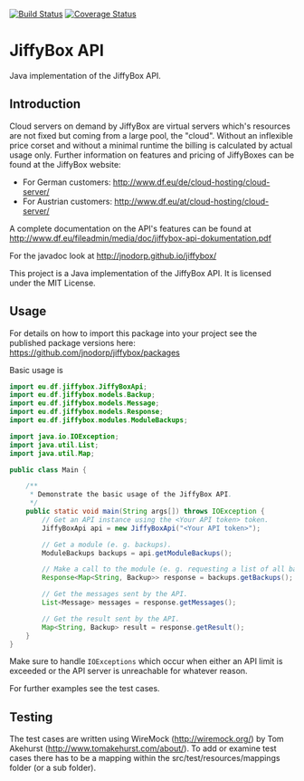 [![Build Status](https://travis-ci.org/jnodorp/jiffybox.svg?branch=master)](https://travis-ci.org/jnodorp/jiffybox)
[![Coverage Status](https://coveralls.io/repos/jnodorp/jiffybox/badge.svg?branch=master&service=github)](https://coveralls.io/github/jnodorp/jiffybox?branch=master)

# JiffyBox API
Java implementation of the JiffyBox API.

## Introduction
Cloud servers on demand by JiffyBox are virtual servers which's resources are not fixed but coming from a large pool, the "cloud". Without an inflexible price corset and without a minimal runtime the billing is calculated by actual usage only. Further information on features and pricing of JiffyBoxes can be found at the JiffyBox website:

- For German customers: http://www.df.eu/de/cloud-hosting/cloud-server/
- For Austrian customers: http://www.df.eu/at/cloud-hosting/cloud-server/

A complete documentation on the API's features can be found at http://www.df.eu/fileadmin/media/doc/jiffybox-api-dokumentation.pdf

For the javadoc look at http://jnodorp.github.io/jiffybox/

This project is a Java implementation of the JiffyBox API. It is licensed under the MIT License.

## Usage

For details on how to import this package into your project see the published package versions here:
https://github.com/jnodorp/jiffybox/packages

Basic usage is
```java
import eu.df.jiffybox.JiffyBoxApi;
import eu.df.jiffybox.models.Backup;
import eu.df.jiffybox.models.Message;
import eu.df.jiffybox.models.Response;
import eu.df.jiffybox.modules.ModuleBackups;

import java.io.IOException;
import java.util.List;
import java.util.Map;

public class Main {

    /**
     * Demonstrate the basic usage of the JiffyBox API.
     */
    public static void main(String args[]) throws IOException {
        // Get an API instance using the <Your API token> token.
        JiffyBoxApi api = new JiffyBoxApi("<Your API token>");

        // Get a module (e. g. backups).
        ModuleBackups backups = api.getModuleBackups();

        // Make a call to the module (e. g. requesting a list of all backups).
        Response<Map<String, Backup>> response = backups.getBackups();

        // Get the messages sent by the API.
        List<Message> messages = response.getMessages();

        // Get the result sent by the API.
        Map<String, Backup> result = response.getResult();
    }
}
```

Make sure to handle `IOExceptions` which occur when either an API limit is exceeded or the API server is unreachable for whatever reason.

For further examples see the test cases.

## Testing
The test cases are written using WireMock (http://wiremock.org/) by Tom Akehurst (http://www.tomakehurst.com/about/). To add or examine test cases there has to be a mapping within the src/test/resources/mappings folder (or a sub folder).

